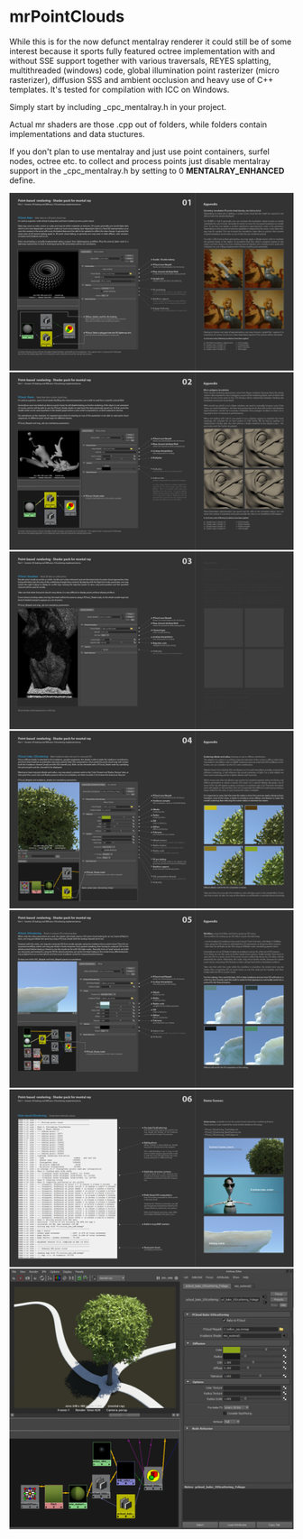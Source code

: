 # mrPointClouds

While this is for the now defunct mentalray renderer it could still be of some interest because it sports fully featured octree implementation with and without SSE support together with various traversals, REYES splatting, multithreaded (windows) code, global illumination point rasterizer (micro rasterizer), diffusion SSS and ambient occlusion and heavy use of C++ templates. It's tested for compilation with ICC on Windows.

Simply start by including _cpc_mentalray.h in your project. 

Actual mr shaders are those .cpp out of folders, while folders contain implementations and data stuctures.

If you don't plan to use mentalray and just use point containers, surfel nodes, octree etc. to collect and process points just disable mentalray support in the _cpc_mentalray.h by setting to 0 __MENTALRAY_ENHANCED__	define.

![Doc1](https://github.com/RomboDev/mrPointClouds/blob/master/Docs/001_PCloud_Bake.png?raw=true)
![Doc2](https://github.com/RomboDev/mrPointClouds/blob/master/Docs/002_PCloud_Shade.png?raw=true)
![Doc3](https://github.com/RomboDev/mrPointClouds/blob/master/Docs/003_PCloud_Visualizer.png?raw=true)
![Doc4](https://github.com/RomboDev/mrPointClouds/blob/master/Docs/004_PCloud_Bake_SSS.png?raw=true)
![Doc5](https://github.com/RomboDev/mrPointClouds/blob/master/Docs/005_PCloud_Eval_SSS.png?raw=true)
![Doc6](https://github.com/RomboDev/mrPointClouds/blob/master/Docs/006_PCloud_Examples.png?raw=true)
![Res1](https://github.com/RomboDev/mrPointClouds/blob/master/Docs/Results/SSS_maya_workflow_002.png?raw=true)
